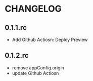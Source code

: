 # CHANGELOG

## 0.1.1.rc

- Add Github Actiosn: Deploy Preview

## 0.1.2.rc

- remove appConfig.origin
- update Github Actiosn